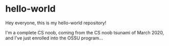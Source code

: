# hello-world
Hey everyone, this is my hello-world repository!


I'm a complete CS noob, coming from the CS noob tsunami of March 2020,
and I've just enrolled into the OSSU program... 
